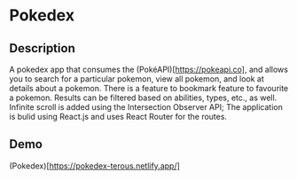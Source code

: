 # Pokedex

## Description
A pokedex app that consumes the (PokéAPI)[https://pokeapi.co], and allows you to search for a particular pokemon, view all pokemon, and look at details about a pokemon. There is a feature to bookmark feature to favourite a pokemon. Results can be filtered based on abilities, types, etc., as well. Infinite scroll is added using the Intersection Observer API; The application is bulid using React.js and uses React Router for the routes. 

## Demo

(Pokedex)[https://pokedex-terous.netlify.app/]
